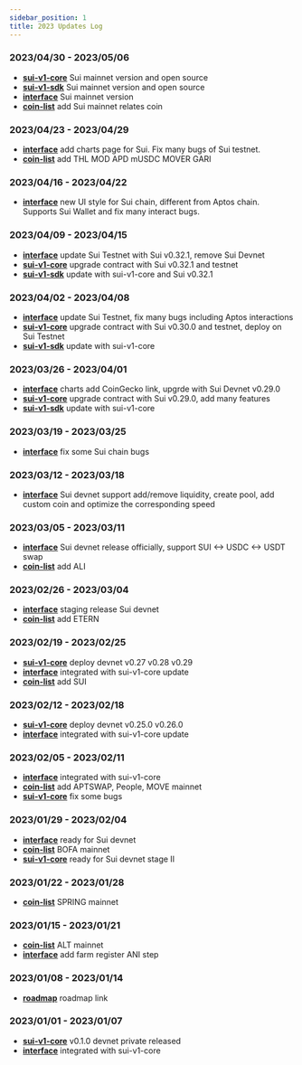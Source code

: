 ```yaml
---
sidebar_position: 1
title: 2023 Updates Log
---
```


### 2023/04/30 - 2023/05/06
* [**sui-v1-core**](https://github.com/AnimeSwap/sui-v1-core) Sui mainnet version and open source
* [**sui-v1-sdk**](https://github.com/AnimeSwap/sui-v1-sdk) Sui mainnet version and open source
* [**interface**](https://github.com/AnimeSwap/interface) Sui mainnet version
* [**coin-list**](https://github.com/AnimeSwap/coin-list) add Sui mainnet relates coin

### 2023/04/23 - 2023/04/29
* [**interface**](https://github.com/AnimeSwap/interface) add charts page for Sui. Fix many bugs of Sui testnet.
* [**coin-list**](https://github.com/AnimeSwap/coin-list) add THL MOD APD mUSDC MOVER GARI

### 2023/04/16 - 2023/04/22
* [**interface**](https://github.com/AnimeSwap/interface) new UI style for Sui chain, different from Aptos chain. Supports Sui Wallet and fix many interact bugs.

### 2023/04/09 - 2023/04/15
* [**interface**](https://github.com/AnimeSwap/interface) update Sui Testnet with Sui v0.32.1, remove Sui Devnet
* [**sui-v1-core**](https://github.com/AnimeSwap/sui-v1-core) upgrade contract with Sui v0.32.1 and testnet
* [**sui-v1-sdk**](https://github.com/AnimeSwap/sui-v1-sdk) update with sui-v1-core and Sui v0.32.1

### 2023/04/02 - 2023/04/08
* [**interface**](https://github.com/AnimeSwap/interface) update Sui Testnet, fix many bugs including Aptos interactions
* [**sui-v1-core**](https://github.com/AnimeSwap/sui-v1-core) upgrade contract with Sui v0.30.0 and testnet, deploy on Sui Testnet
* [**sui-v1-sdk**](https://github.com/AnimeSwap/sui-v1-sdk) update with sui-v1-core

### 2023/03/26 - 2023/04/01
* [**interface**](https://github.com/AnimeSwap/interface) charts add CoinGecko link, upgrde with Sui Devnet v0.29.0
* [**sui-v1-core**](https://github.com/AnimeSwap/sui-v1-core) upgrade contract with Sui v0.29.0, add many features
* [**sui-v1-sdk**](https://github.com/AnimeSwap/sui-v1-sdk) update with sui-v1-core

### 2023/03/19 - 2023/03/25
* [**interface**](https://github.com/AnimeSwap/interface) fix some Sui chain bugs

### 2023/03/12 - 2023/03/18
* [**interface**](https://github.com/AnimeSwap/interface) Sui devnet support add/remove liquidity, create pool, add custom coin and optimize the corresponding speed

### 2023/03/05 - 2023/03/11
* [**interface**](https://github.com/AnimeSwap/interface) Sui devnet release officially, support SUI <-> USDC <-> USDT swap
* [**coin-list**](https://github.com/AnimeSwap/coin-list) add ALI

### 2023/02/26 - 2023/03/04
* [**interface**](https://github.com/AnimeSwap/interface) staging release Sui devnet
* [**coin-list**](https://github.com/AnimeSwap/coin-list) add ETERN

### 2023/02/19 - 2023/02/25
* [**sui-v1-core**](https://github.com/AnimeSwap/sui-v1-core) deploy devnet v0.27 v0.28 v0.29
* [**interface**](https://github.com/AnimeSwap/interface) integrated with sui-v1-core update
* [**coin-list**](https://github.com/AnimeSwap/coin-list) add SUI

### 2023/02/12 - 2023/02/18
* [**sui-v1-core**](https://github.com/AnimeSwap/sui-v1-core) deploy devnet v0.25.0 v0.26.0
* [**interface**](https://github.com/AnimeSwap/interface) integrated with sui-v1-core update

### 2023/02/05 - 2023/02/11
* [**interface**](https://github.com/AnimeSwap/interface) integrated with sui-v1-core
* [**coin-list**](https://github.com/AnimeSwap/coin-list) add APTSWAP, People, MOVE mainnet
* [**sui-v1-core**](https://github.com/AnimeSwap/sui-v1-core) fix some bugs

### 2023/01/29 - 2023/02/04
* [**interface**](https://github.com/AnimeSwap/interface) ready for Sui devnet
* [**coin-list**](https://github.com/AnimeSwap/coin-list) BOFA mainnet
* [**sui-v1-core**](https://github.com/AnimeSwap/sui-v1-core) ready for Sui devnet stage II

### 2023/01/22 - 2023/01/28
* [**coin-list**](https://github.com/AnimeSwap/coin-list) SPRING mainnet

### 2023/01/15 - 2023/01/21
* [**coin-list**](https://github.com/AnimeSwap/coin-list) ALT mainnet
* [**interface**](https://github.com/AnimeSwap/interface) add farm register ANI step

### 2023/01/08 - 2023/01/14
* [**roadmap**](https://github.com/orgs/AnimeSwap/projects/1/views/1) roadmap link

### 2023/01/01 - 2023/01/07
* [**sui-v1-core**](https://github.com/AnimeSwap/sui-v1-core) v0.1.0 devnet private released
* [**interface**](https://github.com/AnimeSwap/interface) integrated with sui-v1-core

